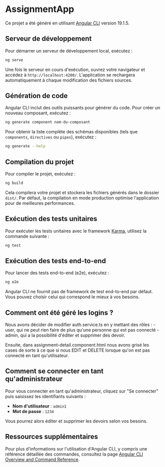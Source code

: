 # AssignmentApp

Ce projet a été généré en utilisant [Angular CLI](https://github.com/angular/angular-cli) version 19.1.5.

## Serveur de développement

Pour démarrer un serveur de développement local, exécutez :

```bash
ng serve
```

Une fois le serveur en cours d'exécution, ouvrez votre navigateur et accédez à `http://localhost:4200/`. L'application se rechargera automatiquement à chaque modification des fichiers sources.

## Génération de code

Angular CLI inclut des outils puissants pour générer du code. Pour créer un nouveau composant, exécutez :

```bash
ng generate component nom-du-composant
```

Pour obtenir la liste complète des schémas disponibles (tels que `components`, `directives` ou `pipes`), exécutez :

```bash
ng generate --help
```

## Compilation du projet

Pour compiler le projet, exécutez :

```bash
ng build
```

Cela compilera votre projet et stockera les fichiers générés dans le dossier `dist/`. Par défaut, la compilation en mode production optimise l'application pour de meilleures performances.

## Exécution des tests unitaires

Pour exécuter les tests unitaires avec le framework [Karma](https://karma-runner.github.io), utilisez la commande suivante :

```bash
ng test
```

## Exécution des tests end-to-end

Pour lancer des tests end-to-end (e2e), exécutez :

```bash
ng e2e
```

Angular CLI ne fournit pas de framework de test end-to-end par défaut. Vous pouvez choisir celui qui correspond le mieux à vos besoins.

## Comment ont été géré les logins ?

Nous avons décider de modifier auth.service.ts en y mettant des rôles :
-user, qui ne peut rien faire de plus qu'une personne qui est pas connecté
-admin, qui a la possibilité d'éditer et supprimer des devoir.

Ensuite, dans assignment-detail.component.html nous avons grisé les cases de sorte à ce que si nous EDIT et DELETE lorsque qu'on est pas connecté en tant qu'utilisateur.

## Comment se connecter en tant qu'administrateur

Pour vous connecter en tant qu'administrateur, cliquez sur "Se connecter" puis saisissez les identifiants suivants :  
- **Nom d'utilisateur** : `admin1`  
- **Mot de passe** : `1234`  

Vous pourrez alors éditer et supprimer les devoirs selon vos besoins.

## Ressources supplémentaires

Pour plus d'informations sur l'utilisation d'Angular CLI, y compris une référence détaillée des commandes, consultez la page [Angular CLI Overview and Command Reference](https://angular.dev/tools/cli).


